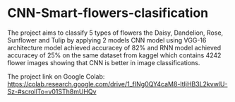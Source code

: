 # CNN-Smart-flowers-clasification
The project aims to classify 5 types of flowers the Daisy, Dandelion, Rose, Sunflower and Tulip by applying 2 models CNN model using VGG-16 architecture model achieved accuracey of 82% and RNN model achieved accuracey of 25% on the same dataset from kaggel which contains 4242 flower images showing that CNN is better in image classifications.

The project link on Google Colab:
https://colab.research.google.com/drive/1_fINg0QY4caM8-ltIjHB3L2kvwlU-Sz-#scrollTo=v01STh8mUHQv

